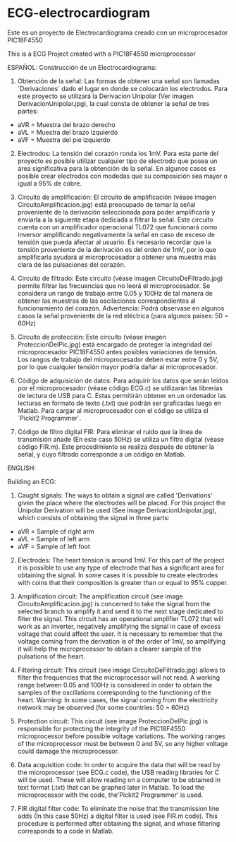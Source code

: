 # ECG-electrocardiogram
Este es un proyecto de Electrocardiograma creado con un microprocesador PIC18F4550

This is a ECG Project created with a PIC18F4550 microprocessor

ESPAÑOL:
Construcción de un Electrocardiograma:

1) Obtención de la señal: Las formas de obtener una señal son llamadas ´Derivaciones´ dado el lugar en donde se colocarán los electrodos. Para este proyecto se utilizará la Derivacion Unipolar (Ver imagen DerivacionUnipolar.jpg), la cual consta de obtener la señal de tres partes: 

- aVR = Muestra del brazo derecho
- aVL = Muestra del brazo izquierdo
- aVF = Muestra del pie izquierdo

2) Electrodos: La tensión del corazón ronda los 1mV. Para esta parte del proyecto es posible utilizar cualquier tipo de electrodo que posea un área significativa para la obtención de la señal. En algunos casos es posible crear electrodos con modedas que su composición sea mayor o igual a 95% de cobre. 

3) Circuito de amplificación: El circuito de amplificación (véase imagen  CircuitoAmplificacion.jpg) está preocupado de tomar la señal proveniente de la derivación seleccionada para poder amplificarla y enviarla a la siguiente etapa dedicada a filtrar la señal. Este circuito cuenta con un amplificador operacional TL072 que funcionará como inversor amplificando negativamente la señal en caso de exceso de tensión que pueda afectar al usuario. Es necesario recordar que la tensión proveniente de la derivación es del orden de 1mV, por lo que amplificarla ayudará al microprocesador a obtener una muestra más clara de las pulsaciones del corazón.

4) Circuito de filtrado: Este circuito (véase imagen CircuitoDeFiltrado.jpg) permite filtrar las frecuencias que no leerá el microprocesador. Se considera un rango de trabajo entre 0.05 y 100Hz de tal manera de obtener las muestras de las oscilaciones correspondientes al funcionamiento del corazón. Advertencia: Podrá observase en algunos casos la señal proveniente de la red eléctrica (para algunos paises: 50 ~ 60Hz)

5) Circuito de protección: Este circuito (véase imagen ProteccionDelPic.jpg) está encargado de proteger la integridad del microprocesador PIC18F4550 antes posibles variaciones de tensión. Los rangos de trabajo del microprocesador deben estar entre 0 y 5V, por lo que cualquier tensión mayor podría dañar al microprocesador.

6) Código de adquisición de datos: Para adquirir los datos que serán leidos por el microprocesador (véase código ECG.c) se utilizarán las librerías de lectura de USB para C. Estas permitirán obtener en un ordenador las lecturas en formato de texto (.txt) que podrán ser graficadas luego en Matlab. Para cargar al microprocesador con el código se utiliza el ´Pickit2 Programmer´.

7) Código de filtro digital FIR: Para eliminar el ruido que la línea de transmisión añade (En este caso 50Hz) se utiliza un filtro digital (véase código FIR.m). Este procedimiento se realiza después de obtener la señal, y cuyo filtrado corresponde a un código en Matlab. 

ENGLISH:

Building an ECG:

1) Caught signals: The ways to obtain a signal are called 'Derivations' given the place where the electrodes will be placed. For this project the Unipolar Derivation will be used (See image DerivacionUnipolar.jpg), which consists of obtaining the signal in three parts:

- aVR = Sample of right arm
- aVL = Sample of left arm
- aVF = Sample of left foot

2) Electrodes: The heart tension is around 1mV. For this part of the project it is possible to use any type of electrode that has a significant area for obtaining the signal. In some cases it is possible to create electrodes with coins that their composition is greater than or equal to 95% copper.

3) Amplification circuit: The amplification circuit (see image CircuitoAmplificacion.jpg) is concerned to take the signal from the selected branch to amplify it and send it to the next stage dedicated to filter the signal. This circuit has an operational amplifier TL072 that will work as an inverter, negatively amplifying the signal in case of excess voltage that could affect the user. It is necessary to remember that the voltage coming from the derivation is of the order of 1mV, so amplifying it will help the microprocessor to obtain a clearer sample of the pulsations of the heart.

4) Filtering circuit: This circuit (see image CircuitoDeFiltrado.jpg) allows to filter the frequencies that the microprocessor will not read. A working range between 0.05 and 100Hz is considered in order to obtain the samples of the oscillations corresponding to the functioning of the heart. Warning: In some cases, the signal coming from the electricity network may be observed (for some countries: 50 ~ 60Hz)

5) Protection circuit: This circuit (see image ProteccionDelPic.jpg) is responsible for protecting the integrity of the PIC18F4550 microprocessor before possible voltage variations. The working ranges of the microprocessor must be between 0 and 5V, so any higher voltage could damage the microprocessor.

6) Data acquisition code: In order to acquire the data that will be read by the microprocessor (see ECG.c code), the USB reading libraries for C will be used. These will allow reading on a computer to be obtained in text format (.txt) that can be graphed later in Matlab. To load the microprocessor with the code, the'Pickit2 Programmer' is used.

7) FIR digital filter code: To eliminate the noise that the transmission line adds (In this case 50Hz) a digital filter is used (see FIR.m code). This procedure is performed after obtaining the signal, and whose filtering corresponds to a code in Matlab.
